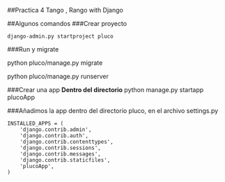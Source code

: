 ##Practica 4 Tango , Rango with Django

##Algunos comandos
###Crear proyecto
```
django-admin.py startproject pluco
```
###Run y migrate

python pluco/manage.py migrate

python pluco/manage.py runserver

###Crear una app
**Dentro del directorio**
python manage.py startapp plucoApp

###Añadimos la app dentro del directorio pluco, en el archivo settings.py
```
INSTALLED_APPS = (
    'django.contrib.admin',
    'django.contrib.auth',
    'django.contrib.contenttypes',
    'django.contrib.sessions',
    'django.contrib.messages',
    'django.contrib.staticfiles',
    'plucoApp',
)
```
